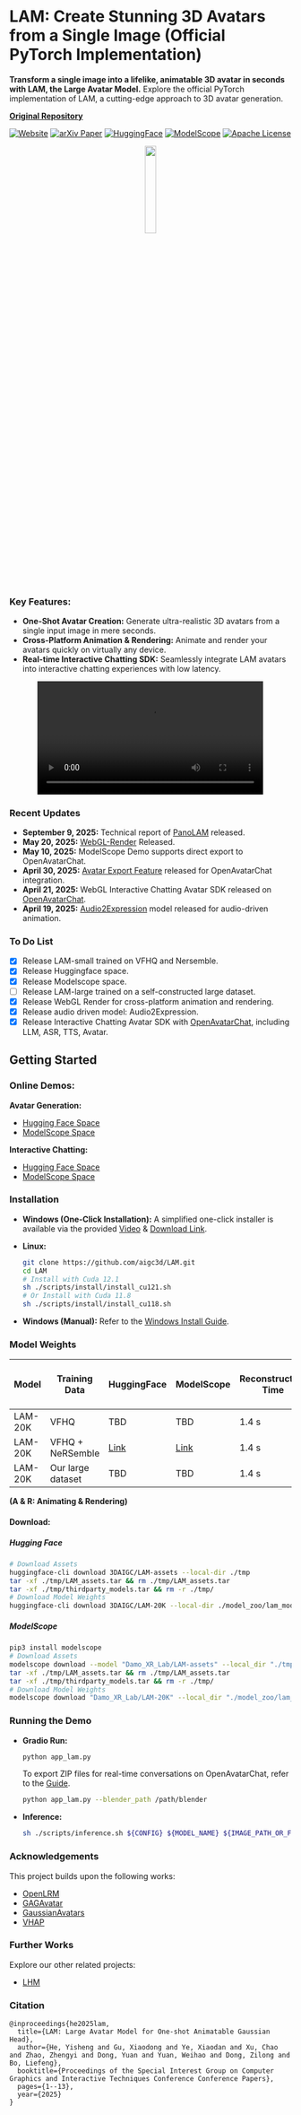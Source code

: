 # LAM: Create Stunning 3D Avatars from a Single Image (Official PyTorch Implementation)

**Transform a single image into a lifelike, animatable 3D avatar in seconds with LAM, the Large Avatar Model.**  Explore the official PyTorch implementation of LAM, a cutting-edge approach to 3D avatar generation.

[**Original Repository**](https://github.com/aigc3d/LAM)

[![Website](https://img.shields.io/badge/🏠-Website-blue)](https://aigc3d.github.io/projects/LAM/) 
[![arXiv Paper](https://img.shields.io/badge/📜-arXiv:2502--17796-green)](https://arxiv.org/pdf/2502.17796)
[![HuggingFace](https://img.shields.io/badge/🤗-HuggingFace-blue)](https://huggingface.co/spaces/3DAIGC/LAM)
[![ModelScope](https://img.shields.io/badge/🧱-ModelScope-blue)](https://www.modelscope.cn/studios/Damo_XR_Lab/LAM_Large_Avatar_Model) 
[![Apache License](https://img.shields.io/badge/📃-Apache--2.0-929292)](https://www.apache.org/licenses/LICENSE-2.0)

<p align="center">
  <img src="./assets/images/logo.jpeg" width="20%">
</p>

### Key Features:

*   **One-Shot Avatar Creation:** Generate ultra-realistic 3D avatars from a single input image in mere seconds.
*   **Cross-Platform Animation & Rendering:** Animate and render your avatars quickly on virtually any device.
*   **Real-time Interactive Chatting SDK:** Seamlessly integrate LAM avatars into interactive chatting experiences with low latency.

<div align="center">
  <video controls src="https://github.com/user-attachments/assets/98f66655-e1c1-40a9-ab58-bdd49dafedda" width="80%">
  </video>
</div>

### Recent Updates

*   **September 9, 2025:** Technical report of [PanoLAM](https://arxiv.org/pdf/2509.07552) released.
*   **May 20, 2025:** [WebGL-Render](https://github.com/aigc3d/LAM_WebRender) Released.
*   **May 10, 2025:**  ModelScope Demo supports direct export to OpenAvatarChat.
*   **April 30, 2025:** [Avatar Export Feature](tools/AVATAR_EXPORT_GUIDE.md) released for OpenAvatarChat integration.
*   **April 21, 2025:**  WebGL Interactive Chatting Avatar SDK released on [OpenAvatarChat](https://github.com/HumanAIGC-Engineering/OpenAvatarChat).
*   **April 19, 2025:**  [Audio2Expression](https://github.com/aigc3d/LAM_Audio2Expression) model released for audio-driven animation.

### To Do List

*   [x] Release LAM-small trained on VFHQ and Nersemble.
*   [x] Release Huggingface space.
*   [x] Release Modelscope space.
*   [ ] Release LAM-large trained on a self-constructed large dataset.
*   [x] Release WebGL Render for cross-platform animation and rendering.
*   [x] Release audio driven model: Audio2Expression.
*   [x] Release Interactive Chatting Avatar SDK with [OpenAvatarChat](https://github.com/HumanAIGC-Engineering/OpenAvatarChat), including LLM, ASR, TTS, Avatar.

## Getting Started

### Online Demos:

**Avatar Generation:**

*   [Hugging Face Space](https://huggingface.co/spaces/3DAIGC/LAM)
*   [ModelScope Space](https://www.modelscope.cn/studios/Damo_XR_Lab/LAM_Large_Avatar_Model)

**Interactive Chatting:**

*   [Hugging Face Space](https://huggingface.co/spaces/HumanAIGC-Engineering-Team/open-avatar-chat)
*   [ModelScope Space](https://www.modelscope.cn/studios/HumanAIGC-Engineering/open-avatar-chat)

### Installation

*   **Windows (One-Click Installation):**  A simplified one-click installer is available via the provided [Video](https://www.bilibili.com/video/BV13QGizqEey) & [Download Link](https://virutalbuy-public.oss-cn-hangzhou.aliyuncs.com/share/aigc3d/data/LAM/Installation/LAM-windows-one-click-install.zip).

*   **Linux:**

    ```bash
    git clone https://github.com/aigc3d/LAM.git
    cd LAM
    # Install with Cuda 12.1
    sh ./scripts/install/install_cu121.sh
    # Or Install with Cuda 11.8
    sh ./scripts/install/install_cu118.sh
    ```

*   **Windows (Manual):**  Refer to the [Windows Install Guide](scripts/install/WINDOWS_INSTALL.md).

### Model Weights

| Model        | Training Data                  | HuggingFace | ModelScope                                                              | Reconstruction Time | A100 (A & R) | XiaoMi 14 Phone (A & R) |
|--------------|--------------------------------|-------------|-------------------------------------------------------------------------|---------------------|-----------------------------|---------------------------|
| LAM-20K      | VFHQ                          | TBD         | TBD                                                                     | 1.4 s               | 562.9FPS                    | 110+FPS                   |
| LAM-20K      | VFHQ + NeRSemble                | [Link](https://huggingface.co/3DAIGC/LAM-20K) | [Link](https://www.modelscope.cn/models/Damo_XR_Lab/LAM-20K/summary) | 1.4 s               | 562.9FPS                    | 110+FPS                   |
| LAM-20K      | Our large dataset             | TBD         | TBD                                                                     | 1.4 s               | 562.9FPS                    | 110+FPS                   |

**(A & R: Animating & Rendering)**

#### Download:

##### Hugging Face

```bash
# Download Assets
huggingface-cli download 3DAIGC/LAM-assets --local-dir ./tmp
tar -xf ./tmp/LAM_assets.tar && rm ./tmp/LAM_assets.tar
tar -xf ./tmp/thirdparty_models.tar && rm -r ./tmp/
# Download Model Weights
huggingface-cli download 3DAIGC/LAM-20K --local-dir ./model_zoo/lam_models/releases/lam/lam-20k/step_045500/
```

##### ModelScope

```bash
pip3 install modelscope
# Download Assets
modelscope download --model "Damo_XR_Lab/LAM-assets" --local_dir "./tmp/"
tar -xf ./tmp/LAM_assets.tar && rm ./tmp/LAM_assets.tar
tar -xf ./tmp/thirdparty_models.tar && rm -r ./tmp/
# Download Model Weights
modelscope download "Damo_XR_Lab/LAM-20K" --local_dir "./model_zoo/lam_models/releases/lam/lam-20k/step_045500/"
```

### Running the Demo

*   **Gradio Run:**

    ```bash
    python app_lam.py
    ```

    To export ZIP files for real-time conversations on OpenAvatarChat, refer to the [Guide](tools/AVATAR_EXPORT_GUIDE.md).

    ```bash
    python app_lam.py --blender_path /path/blender
    ```

*   **Inference:**

    ```bash
    sh ./scripts/inference.sh ${CONFIG} ${MODEL_NAME} ${IMAGE_PATH_OR_FOLDER} ${MOTION_SEQ}
    ```

### Acknowledgements

This project builds upon the following works:

*   [OpenLRM](https://github.com/3DTopia/OpenLRM)
*   [GAGAvatar](https://github.com/xg-chu/GAGAvatar)
*   [GaussianAvatars](https://github.com/ShenhanQian/GaussianAvatars)
*   [VHAP](https://github.com/ShenhanQian/VHAP)

### Further Works

Explore our other related projects:

*   [LHM](https://github.com/aigc3d/LHM)

### Citation
```
@inproceedings{he2025lam,
  title={LAM: Large Avatar Model for One-shot Animatable Gaussian Head},
  author={He, Yisheng and Gu, Xiaodong and Ye, Xiaodan and Xu, Chao and Zhao, Zhengyi and Dong, Yuan and Yuan, Weihao and Dong, Zilong and Bo, Liefeng},
  booktitle={Proceedings of the Special Interest Group on Computer Graphics and Interactive Techniques Conference Conference Papers},
  pages={1--13},
  year={2025}
}
```